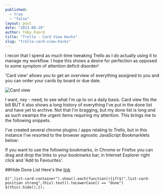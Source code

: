```yaml
---
published: 
  - true
  - "false"
layout: post
date: "2013-08-19"
author: Toby Foord
title: "Trello - Card View Hacks"
slug: "trello-card-view-hacks"
---
```


I recon that I spend as much time tweaking Trello as I do actually using it to manage my workflow. I hope this shows a desire for perfection as opposed to some symptom of attention deficit disorder!

'Card view' allows you to get an overview of everything assigned to you and you can order your cards by board or due date.

![Card view](/images/screenshots/trello-card-view-hacks/card-view.png)

I want, ney - need, to see what I'm up to on a daily basis. Card view fits the bill BUT it also shows a long history of everything I've put in the done list and have yet to archive. Not that I'm bragging, but my done list is long and as such swamps the urgent items requiring my attention. This brings me to the following snippets.

I've created several chrome plugins / apps relating to Trello, but in this instance I've resorted to the browser agnostic JavaScript Bookmarklets below:

If you want to use the following bookmarks, in Chrome or Firefox you can drag and drop the links to your bookmarks bar, in Internet Explorer right click and 'Add to Favourites'.

##Hide Done List
Here's the <a href="javascript:function hidetrellodonelist(){$('.list-card-container').show().each(function(){if($('.list-card-position strong',this).text().toLowerCase() == 'done') $(this).hide();}); hidetrellodonelist();">link</a>

	$(".list-card-container").show().each(function(){if($(".list-card-position strong",this).text().toLowerCase() == "done") $(this).hide();});
    